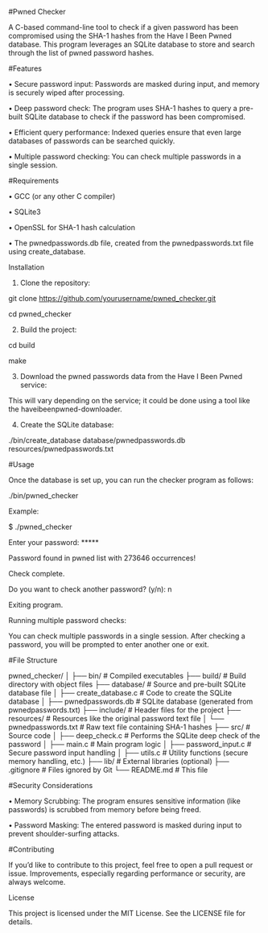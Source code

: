 #Pwned Checker

A C-based command-line tool to check if a given password has been compromised using the SHA-1 hashes from the Have I Been Pwned database. This program leverages an SQLite database to store and search through the list of pwned password hashes.

#Features

• Secure password input: Passwords are masked during input, and memory is securely wiped after processing.

• Deep password check: The program uses SHA-1 hashes to query a pre-built SQLite database to check if the password has been compromised.

• Efficient query performance: Indexed queries ensure that even large databases of passwords can be searched quickly.

• Multiple password checking: You can check multiple passwords in a single session.


#Requirements

• GCC (or any other C compiler)

• SQLite3

• OpenSSL for SHA-1 hash calculation

• The pwnedpasswords.db file, created from the pwnedpasswords.txt file using create_database.


Installation

1. Clone the repository:

git clone https://github.com/yourusername/pwned_checker.git

cd pwned_checker

2. Build the project:

cd build

make

3. Download the pwned passwords data from the Have I Been Pwned service:

This will vary depending on the service; it could be done using a tool like the haveibeenpwned-downloader.

4. Create the SQLite database:

./bin/create_database database/pwnedpasswords.db resources/pwnedpasswords.txt

#Usage

Once the database is set up, you can run the checker program as follows:

./bin/pwned_checker

Example:

$ ./pwned_checker

Enter your password: *****

Password found in pwned list with 273646 occurrences!

Check complete.


Do you want to check another password? (y/n): n

Exiting program.


Running multiple password checks:

You can check multiple passwords in a single session. After checking a password, you will be prompted to enter another one or exit.

#File Structure

pwned_checker/
│
├── bin/                        # Compiled executables
├── build/                      # Build directory with object files
├── database/                   # Source and pre-built SQLite database file
│   ├── create_database.c       # Code to create the SQLite database
│   ├── pwnedpasswords.db       # SQLite database (generated from pwnedpasswords.txt)
├── include/                    # Header files for the project
├── resources/                  # Resources like the original password text file
│   └── pwnedpasswords.txt      # Raw text file containing SHA-1 hashes
├── src/                        # Source code
│   ├── deep_check.c            # Performs the SQLite deep check of the password
│   ├── main.c                  # Main program logic
│   ├── password_input.c        # Secure password input handling
│   ├── utils.c                 # Utility functions (secure memory handling, etc.)
├── lib/                        # External libraries (optional)
├── .gitignore                  # Files ignored by Git
└── README.md                   # This file


#Security Considerations

• Memory Scrubbing: The program ensures sensitive information (like passwords) is scrubbed from memory before being freed.

• Password Masking: The entered password is masked during input to prevent shoulder-surfing attacks.


#Contributing

If you’d like to contribute to this project, feel free to open a pull request or issue. Improvements, especially regarding performance or security, are always welcome.


License

This project is licensed under the MIT License. See the LICENSE file for details.
